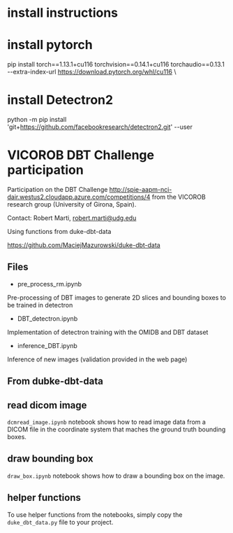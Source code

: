 # install instructions
# install pytorch
pip install torch==1.13.1+cu116 torchvision==0.14.1+cu116 torchaudio==0.13.1 --extra-index-url https://download.pytorch.org/whl/cu116 \

# install Detectron2
python -m pip install 'git+https://github.com/facebookresearch/detectron2.git' --user
# VICOROB DBT Challenge participation

Participation on the DBT Challenge http://spie-aapm-nci-dair.westus2.cloudapp.azure.com/competitions/4 from the VICOROB research group (University of Girona, Spain). 

Contact: Robert Marti, robert.marti@udg.edu


Using functions from duke-dbt-data 

https://github.com/MaciejMazurowski/duke-dbt-data


## Files
- pre_process_rm.ipynb

Pre-processing of DBT images to generate 2D slices and bounding boxes to be trained in detectron

- DBT_detectron.ipynb

Implementation of detectron training with the OMIDB and DBT dataset

- inference_DBT.ipynb

Inference of new images (validation provided in the web page)

## From dubke-dbt-data

## read dicom image

`dcmread_image.ipynb` notebook shows how to read image data from a DICOM file in the coordinate system that maches the ground truth bounding boxes.

## draw bounding box

`draw_box.ipynb` notebook shows how to draw a bounding box on the image.

## helper functions

To use helper functions from the notebooks, simply copy the `duke_dbt_data.py` file to your project.
